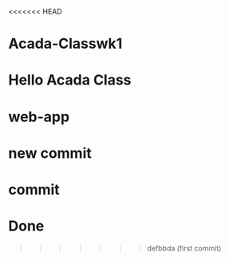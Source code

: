 <<<<<<< HEAD
# Acada-Classwk1
Hello Acada Class
=======
# web-app
# new commit
# commit
# Done
>>>>>>> defbbda (first commit)
